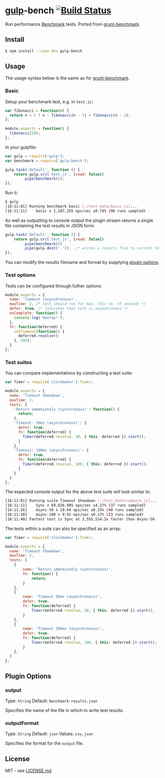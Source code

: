 # [gulp](http://gulpjs.com)-bench [![Build Status](https://travis-ci.org/hiddentao/gulp-bench.svg?branch=master)](https://travis-ci.org/hiddentao/gulp-bench)

Run performance [Benchmark](http://benchmarkjs.com/) tests. Ported from [grunt-benchmark](https://github.com/shama/grunt-benchmark).

## Install

```bash
$ npm install --save-dev gulp-bench
```


## Usage

The usage syntax below is the same as for [grunt-benchmark](https://github.com/shama/grunt-benchmark).

### Basic 

Setup your benchmark test, e.g. in `test.js`:

```js
var fibonacci = function(n) {
  return n < 2 ? n : fibonacci(n - 1) + fibonacci(n - 2);
};

module.exports = function() {
  fibonacci(10);
};
```

In your gulpfile:

```js
var gulp = require('gulp');
var benchmark = require('gulp-bench');

gulp.task('default', function () {
	return gulp.src('test.js', {read: false})
		.pipe(benchmark());
});
```

Run it:

```bash
$ gulp
[16:11:01] Running benchmark basic [./test-data/basic.js]...
[16:11:11]    basic x 1,107,255 ops/sec ±0.74% (96 runs sampled)
```

As well as outputting to console output the plugin stream returns a single file containing the test results in JSON form:

```js
gulp.task('default', function () {
    return gulp.src('test.js', {read: false})
        .pipe(benchmark())
        .pipe(gulp.dest('.'));  /* writes a results file to current folder */   
});
```

You can modify the results filename and format by supplying [plugin options](#plugin-options).

### Test options

Tests can be configured through futher options:

```js
module.exports = {
  name: 'Timeout (asynchronous)',
  maxTime: 2, /* test should run for max. this no. of seconds */
  defer: true, /* indicates that test is asynchronous */
  onComplete: function() {
    console.log('Hooray!');
  },
  fn: function(deferred) {
    setTimeout(function() {
      deferred.resolve(); 
    }, 500);
  }
};
```

### Test suites

You can compare implementations by constructing a test suite:

```js
var Timer = require('clockmaker').Timer;

module.exports = {
  name: 'Timeout Showdown',
  maxTime: 2,
  tests: {
    'Return immediately (synchronous)': function() {
      return;
    },
    'Timeout: 50ms (asynchronous)': {
      defer: true,
      fn: function(deferred) {
        Timer(deferred.resolve, 50, { this: deferred }).start();
      }
    },
    'Timeout: 100ms (asynchronous)': {
      defer: true,
      fn: function(deferred) {
        Timer(deferred.resolve, 100, { this: deferred }).start();
      }
    }
  }
};
```

The expected console output for the above test suite will look similar to:

```bash
[16:11:01] Running suite Timeout Showdown [./test-data/compare.js]...
[16:11:11]    Sync x 69,826,905 ops/sec ±4.27% (37 runs sampled)
[16:11:26]    Async-50 x 19.64 ops/sec ±0.25% (40 runs sampled)
[16:11:38]    Async-100 x 9.91 ops/sec ±0.17% (23 runs sampled)
[16:11:40] Fastest test is Sync at 3,555,514.2x faster than Async-50
```

The tests within a suite can also be specified as an array:

```js
var Timer = require('clockmaker').Timer;

module.exports = {
  name: 'Timeout Showdown',
  maxTime: 2,
  tests: [
    {
        name: 'Return immediately (synchronous)',
        fn: function() {
            return;
        }
    },
    {
        name: 'Timeout 50ms (asynchronous)',
        defer: true,
        fn: function(deferred) {
            Timer(deferred.resolve, 50, { this: deferred }).start();
        }
    },
    {
        name: 'Timeout 100ms (asynchronous)',
        defer: true,
        fn: function(deferred) {
            Timer(deferred.resolve, 100, { this: deferred }).start();
        }
    },
  ]
};
```

## Plugin Options

### output

Type: `String`
Default: `benchmark-results.json`

Specifies the name of the file in which to write test results.

### outputFormat

Type: `String`
Default: `json`
Values: `csv`, `json`

Specifies the format for the `output` file.

## License

MIT - see [LICENSE.md](https://github.com/hiddentao/gulp-bench/blob/master/LICENSE.md)
